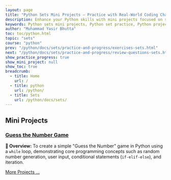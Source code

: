 ```yaml
---
layout: page
title: "Python Sets Mini Projects – Practice with Real-World Coding Challenges"
description: Enhance your Python skills with mini projects focused on sets. Build practical projects like the Guess the Number game using while loops, set operations, and more. Perfect for beginners and students to apply Python concepts in real-world scenarios.
keywords: Python sets mini projects, Python set practice, Python projects for beginners, Guess the Number game Python, Python while loop projects, Python coding challenges, Python set operations, learn Python by projects, beginner Python projects, Python programming
author: "Muhammad Yasir Bhutta"
toc: toc/python.html
topic: "sets"
course: "python"
prev: "/python/docs/sets/practice-and-progress/exercises-sets.html"
next: "/python/docs/sets/practice-and-progress/review-questions-sets.html"
show_practice_progress: true
show_mini_project: null
show_toc: true
breadcrumb:
  - title: Home
    url: /
  - title: python
    url: /python/
  - title: Sets
    url: /python/docs/sets/
---
```


## Mini Projects

### [Guess the Number Game](guess-number-game.md)

**📝 Overview:** To create a simple "Guess the Number" game in Python using a `while` loop, demonstrating core programming concepts such as random number generation, user input, conditional statements (`if-elif-else`), and iteration.

[More Projects ...](../../../mini-projects/)